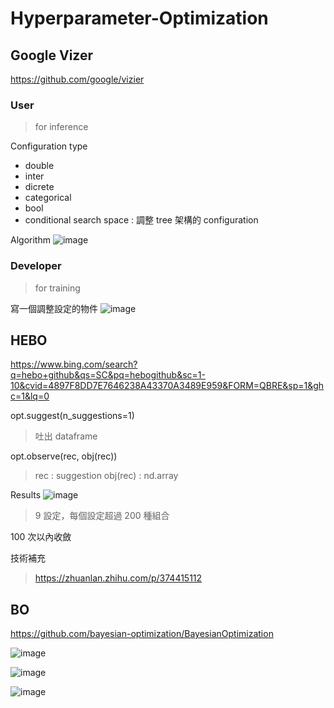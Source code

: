 # Hyperparameter-Optimization

## Google Vizer
https://github.com/google/vizier
### User
>for inference

Configuration type
* double
* inter
* dicrete
* categorical
* bool
* conditional search space : 調整 tree 架構的 configuration

Algorithm
![image](https://hackmd.io/_uploads/Syafdl0Sp.png)

### Developer
>for training

寫一個調整設定的物件
![image](https://hackmd.io/_uploads/rJv7jeAra.png)

## HEBO
https://www.bing.com/search?q=hebo+github&qs=SC&pq=hebogithub&sc=1-10&cvid=4897F8DD7E7646238A43370A3489E959&FORM=QBRE&sp=1&ghc=1&lq=0

opt.suggest(n_suggestions=1)
>吐出 dataframe

opt.observe(rec, obj(rec))
>rec : suggestion
>obj(rec) : nd.array

Results
![image](https://hackmd.io/_uploads/ry-dZRNUp.png)
>9 設定，每個設定超過 200 種組合

100 次以內收斂

技術補充
>https://zhuanlan.zhihu.com/p/374415112

## BO
https://github.com/bayesian-optimization/BayesianOptimization

![image](https://hackmd.io/_uploads/SyRDwGIIp.png)


![image](https://hackmd.io/_uploads/HJXwPM88T.png)

![image](https://hackmd.io/_uploads/H1NYPMI8p.png)
